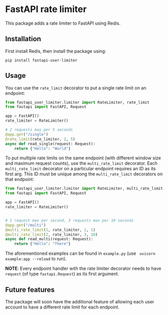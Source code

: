 # FastAPI rate limiter

This package adds a rate limiter to FastAPI using Redis.

## Installation

First install Redis, then install the package using:
```
pip install fastapi-user-limiter
```

## Usage

You can use the `rate_limit` decorator to put a single rate limit on an endpoint:

```python
from fastapi_user_limiter.limiter import RateLimiter, rate_limit
from fastapi import FastAPI, Request

app = FastAPI()
rate_limiter = RateLimiter()

# 2 requests max per 5 seconds
@app.get("/single")
@rate_limit(rate_limiter, 2, 5)
async def read_single(request: Request):
    return {"Hello": "World"}

```

To put multiple rate limits on the same endpoint (with different window size and maximum request counts), use the
`multi_rate_limit` decorator. Each `multi_rate_limit` decorator on a particular endpoint requires an ID as its first arg.
This ID must be unique among the `multi_rate_limit` decorators on that endpoint:

```python
from fastapi_user_limiter.limiter import RateLimiter, multi_rate_limit
from fastapi import FastAPI, Request

app = FastAPI()
rate_limiter = RateLimiter()


# 1 request max per second, 3 requests max per 10 seconds
@app.get("/multi")
@multi_rate_limit(1, rate_limiter, 1, 1)
@multi_rate_limit(2, rate_limiter, 3, 10)
async def read_multi(request: Request):
    return {"Hello": "There"}
```

The aforementioned examples can be found in `example.py` (use ` uvicorn example:app --reload` to run).


**NOTE**: Every endpoint handler with the rate limiter decorator needs to have `request` (of type `fastapi.Request`) as its first argument.

## Future features

The package will soon have the additional feature of allowing each user account to have a different rate limit for each endpoint.
